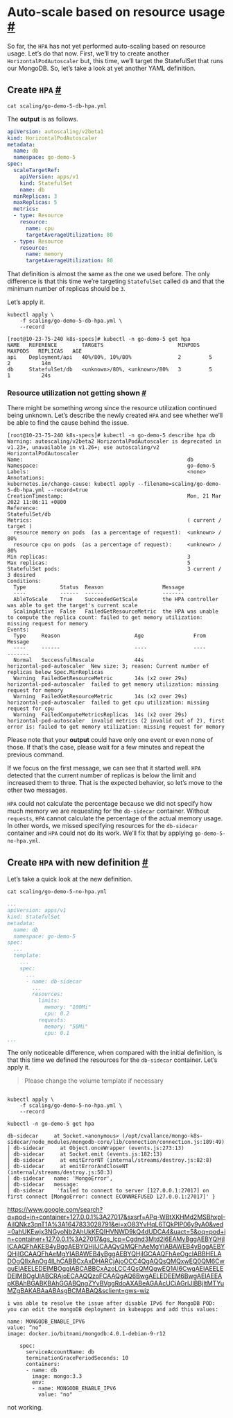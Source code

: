 # Auto-scale based on resource usage [#](https://www.educative.io/module/lesson/kubernetes-monitoring-logging-auto-scaling/B8WwZX39Y0N#Auto-scale-based-on-resource-usage-)

So far, the `HPA` has not yet performed auto-scaling based on resource usage. Let’s do that now. First, we’ll try to create another `HorizontalPodAutoscaler` but, this time, we’ll target the StatefulSet that runs our MongoDB. So, let’s take a look at yet another YAML definition.



## Create `HPA` [#](https://www.educative.io/module/lesson/kubernetes-monitoring-logging-auto-scaling/B8WwZX39Y0N#Create-HPA-)

```shell
cat scaling/go-demo-5-db-hpa.yml
```

The **output** is as follows.

``` yaml
apiVersion: autoscaling/v2beta1
kind: HorizontalPodAutoscaler
metadata:
  name: db
  namespace: go-demo-5
spec:
  scaleTargetRef:
    apiVersion: apps/v1
    kind: StatefulSet
    name: db
  minReplicas: 3
  maxReplicas: 5
  metrics:
  - type: Resource
    resource:
      name: cpu
      targetAverageUtilization: 80
  - type: Resource
    resource:
      name: memory
      targetAverageUtilization: 80
```





That definition is almost the same as the one we used before. The only difference is that this time we’re targeting `StatefulSet` called `db` and that the minimum number of replicas should be `3`.

Let’s apply it.



``` shell
kubectl apply \
    -f scaling/go-demo-5-db-hpa.yml \
    --record
```



``` shell
[root@10-23-75-240 k8s-specs]# kubectl -n go-demo-5 get hpa
NAME   REFERENCE        TARGETS                        MINPODS   MAXPODS   REPLICAS   AGE
api    Deployment/api   40%/80%, 10%/80%               2         5         2          14m
db     StatefulSet/db   <unknown>/80%, <unknown>/80%   3         5         1          24s
```



### Resource utilization not getting shown [#](https://www.educative.io/module/lesson/kubernetes-monitoring-logging-auto-scaling/B8WwZX39Y0N#Resource-utilization-not-getting-shown-)

There might be something wrong since the resource utilization continued being unknown. Let’s describe the newly created `HPA` and see whether we’ll be able to find the cause behind the issue.



``` shell
[root@10-23-75-240 k8s-specs]# kubectl -n go-demo-5 describe hpa db
Warning: autoscaling/v2beta2 HorizontalPodAutoscaler is deprecated in v1.23+, unavailable in v1.26+; use autoscaling/v2 HorizontalPodAutoscaler
Name:                                                     db
Namespace:                                                go-demo-5
Labels:                                                   <none>
Annotations:                                              kubernetes.io/change-cause: kubectl apply --filename=scaling/go-demo-5-db-hpa.yml --record=true
CreationTimestamp:                                        Mon, 21 Mar 2022 11:06:11 +0800
Reference:                                                StatefulSet/db
Metrics:                                                  ( current / target )
  resource memory on pods  (as a percentage of request):  <unknown> / 80%
  resource cpu on pods  (as a percentage of request):     <unknown> / 80%
Min replicas:                                             3
Max replicas:                                             5
StatefulSet pods:                                         3 current / 3 desired
Conditions:
  Type           Status  Reason                   Message
  ----           ------  ------                   -------
  AbleToScale    True    SucceededGetScale        the HPA controller was able to get the target's current scale
  ScalingActive  False   FailedGetResourceMetric  the HPA was unable to compute the replica count: failed to get memory utilization: missing request for memory
Events:
  Type     Reason                        Age                From                       Message
  ----     ------                        ----               ----                       -------
  Normal   SuccessfulRescale             44s                horizontal-pod-autoscaler  New size: 3; reason: Current number of replicas below Spec.MinReplicas
  Warning  FailedGetResourceMetric       14s (x2 over 29s)  horizontal-pod-autoscaler  failed to get memory utilization: missing request for memory
  Warning  FailedGetResourceMetric       14s (x2 over 29s)  horizontal-pod-autoscaler  failed to get cpu utilization: missing request for cpu
  Warning  FailedComputeMetricsReplicas  14s (x2 over 29s)  horizontal-pod-autoscaler  invalid metrics (2 invalid out of 2), first error is: failed to get memory utilization: missing request for memory
```





Please note that your **output** could have only one event or even none of those. If that’s the case, please wait for a few minutes and repeat the previous command.

If we focus on the first message, we can see that it started well. `HPA` detected that the current number of replicas is below the limit and increased them to three. That is the expected behavior, so let’s move to the other two messages.

`HPA` could not calculate the percentage because we did not specify how much memory we are requesting for the `db-sidecar` container. Without `requests`, `HPA` cannot calculate the percentage of the actual memory usage. In other words, we missed specifying resources for the `db-sidecar` container and `HPA` could not do its work. We’ll fix that by applying `go-demo-5-no-hpa.yml`.



## Create `HPA` with new definition [#](https://www.educative.io/module/lesson/kubernetes-monitoring-logging-auto-scaling/B8WwZX39Y0N#Create-HPA-with-new-definition-)



Let’s take a quick look at the new definition.



```shell
cat scaling/go-demo-5-no-hpa.yml
```



``` yaml
...
apiVersion: apps/v1
kind: StatefulSet
metadata:
  name: db
  namespace: go-demo-5
spec:
  ...
  template:
    ...
    spec:
      ...
      - name: db-sidecar
        ...
        resources:
          limits:
            memory: "100Mi"
            cpu: 0.2
          requests:
            memory: "50Mi"
            cpu: 0.1
...
```



The only noticeable difference, when compared with the initial definition, is that this time we defined the resources for the `db-sidecar` container. Let’s apply it.



> Please change the volume template if necessary

``` shell

kubectl apply \
    -f scaling/go-demo-5-no-hpa.yml \
    --record
```

``` shell
kubectl -n go-demo-5 get hpa
```



``` shell
db-sidecar     at Socket.<anonymous> (/opt/cvallance/mongo-k8s-sidecar/node_modules/mongodb-core/lib/connection/connection.js:189:49)                             
│ db-sidecar     at Object.onceWrapper (events.js:273:13)                                                                                                           
│ db-sidecar     at Socket.emit (events.js:182:13)                                                                                                                  
│ db-sidecar     at emitErrorNT (internal/streams/destroy.js:82:8)                                                                                                  
│ db-sidecar     at emitErrorAndCloseNT (internal/streams/destroy.js:50:3)                                                                                          
│ db-sidecar   name: 'MongoError',                                                                                                                                  
│ db-sidecar   message:                                                                                                                                             
│ db-sidecar    'failed to connect to server [127.0.0.1:27017] on first connect [MongoError: connect ECONNREFUSED 127.0.0.1:27017]' }    
```

https://www.google.com/search?q=pod+in+container+127.0.0.1%3A27017&sxsrf=APq-WBtXKHMd2MSBhxpI-AiIQNkz3qnT1A%3A1647833028791&ei=xO83YvHqL6TQkPIP06y9yA0&ved=0ahUKEwjx3NGyoNb2AhUkKEQIHVNWD9kQ4dUDCA4&uact=5&oq=pod+in+container+127.0.0.1%3A27017&gs_lcp=Cgdnd3Mtd2l6EAMyBggAEBYQHjIICAAQFhAKEB4yBggAEBYQHjIJCAAQyQMQFhAeMgYIABAWEB4yBggAEBYQHjIGCAAQFhAeMgYIABAWEB4yBggAEBYQHjIGCAAQFhAeOgcIABBHELADOgQIIxAnOg4ILhCABBCxAxDHARCjAjoOCC4QgAQQsQMQxwEQ0QM6CwguEIAEELEDEIMBOggIABCABBCxAzoLCC4QsQMQgwEQ1AI6CwgAEIAEELEDEIMBOgUIABCRAjoECAAQQzoFCAAQgAQ6BwgAELEDEEM6BwgAEIAEEApKBAhBGABKBAhGGABQngZYvBVggRdoAXABeAGAAcUCiAGrIJIBBjItMTYuMZgBAKABAaABAsgBCMABAQ&sclient=gws-wiz



``` shell
i was able to resolve the issue after disable IPv6 for MongoDB POD:
you can edit the mongoDB deployment in kubeapps and add this values:

name: MONGODB_ENABLE_IPV6
value: “no”
image: docker.io/bitnami/mongodb:4.0.1-debian-9-r12
```



``` shell
    spec:
      serviceAccountName: db
      terminationGracePeriodSeconds: 10
      containers:
      - name: db
        image: mongo:3.3
        env:
        - name: MONGODB_ENABLE_IPV6
          value: "no"
```

not working.

